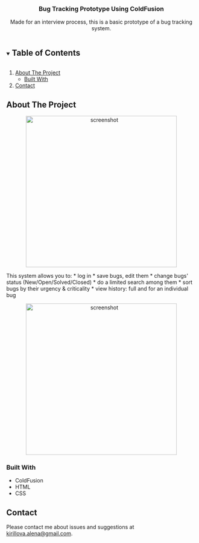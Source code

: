 <br />
<p align="center">

  <h3 align="center">Bug Tracking Prototype Using ColdFusion</h3>

  <p align="center">
    Made for an interview process, this is a basic prototype of a bug tracking system.
  </p>
</p>

<!-- TABLE OF CONTENTS -->
<details open="open">
  <summary><h2 style="display: inline-block">Table of Contents</h2></summary>
  <ol>
    <li>
      <a href="#about-the-project">About The Project</a>
      <ul>
        <li><a href="#built-with">Built With</a></li>
      </ul>
    </li>
    <li><a href="#contact">Contact</a></li>
  </ol>
</details>



<!-- ABOUT THE PROJECT -->
## About The Project
<p align="center">
<img src="https://github.com/AlenKir/gi_cf/blob/ea3c2ea3b132adbae37b90a43eaa2cef8d6fef4d/screenshots_for_readme/bugs_list.png"
       alt="screenshot" height="400">
</p>
       
<p>
    This system allows you to:
* log in
* save bugs, edit them
* change bugs' status (New/Open/Solved/Closed)
* do a limited search among them
* sort bugs by their urgency & criticality
* view history: full and for an individual bug
</p>

<p align="center">
<img src="https://github.com/AlenKir/gi_cf/blob/ea3c2ea3b132adbae37b90a43eaa2cef8d6fef4d/screenshots_for_readme/edit.png"
       alt="screenshot" height="400">
</p>

### Built With

* ColdFusion
* HTML
* CSS

## Contact
Please contact me about issues and suggestions at kirillova.alena@gmail.com.